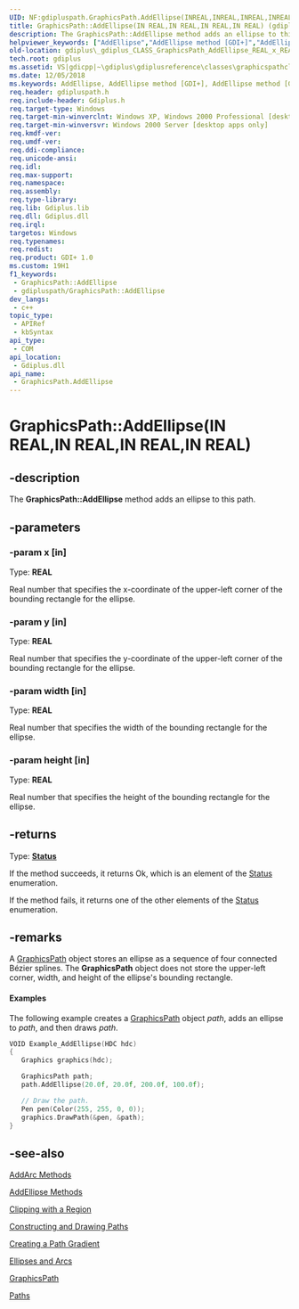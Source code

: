 ```yaml
---
UID: NF:gdipluspath.GraphicsPath.AddEllipse(INREAL,INREAL,INREAL,INREAL)
title: GraphicsPath::AddEllipse(IN REAL,IN REAL,IN REAL,IN REAL) (gdipluspath.h)
description: The GraphicsPath::AddEllipse method adds an ellipse to this path.
helpviewer_keywords: ["AddEllipse","AddEllipse method [GDI+]","AddEllipse method [GDI+]","GraphicsPath class","GraphicsPath class [GDI+]","AddEllipse method","GraphicsPath.AddEllipse","GraphicsPath.AddEllipse(IN REAL","IN REAL","IN REAL","IN REAL)","GraphicsPath.AddEllipse(REAL","REAL","REAL","REAL)","GraphicsPath::AddEllipse","GraphicsPath::AddEllipse(IN REAL","IN REAL","IN REAL","IN REAL)","_gdiplus_CLASS_GraphicsPath_AddEllipse_REAL_x_REAL_y_REAL_width_REAL_height_","gdiplus._gdiplus_CLASS_GraphicsPath_AddEllipse_REAL_x_REAL_y_REAL_width_REAL_height_"]
old-location: gdiplus\_gdiplus_CLASS_GraphicsPath_AddEllipse_REAL_x_REAL_y_REAL_width_REAL_height_.htm
tech.root: gdiplus
ms.assetid: VS|gdicpp|~\gdiplus\gdiplusreference\classes\graphicspathclass\graphicspathmethods\graphicspathaddellipsemethods\addellipse_69realx_realy_realwidth_realheight.htm
ms.date: 12/05/2018
ms.keywords: AddEllipse, AddEllipse method [GDI+], AddEllipse method [GDI+],GraphicsPath class, GraphicsPath class [GDI+],AddEllipse method, GraphicsPath.AddEllipse, GraphicsPath.AddEllipse(IN REAL,IN REAL,IN REAL,IN REAL), GraphicsPath.AddEllipse(REAL,REAL,REAL,REAL), GraphicsPath::AddEllipse, GraphicsPath::AddEllipse(IN REAL,IN REAL,IN REAL,IN REAL), _gdiplus_CLASS_GraphicsPath_AddEllipse_REAL_x_REAL_y_REAL_width_REAL_height_, gdiplus._gdiplus_CLASS_GraphicsPath_AddEllipse_REAL_x_REAL_y_REAL_width_REAL_height_
req.header: gdipluspath.h
req.include-header: Gdiplus.h
req.target-type: Windows
req.target-min-winverclnt: Windows XP, Windows 2000 Professional [desktop apps only]
req.target-min-winversvr: Windows 2000 Server [desktop apps only]
req.kmdf-ver: 
req.umdf-ver: 
req.ddi-compliance: 
req.unicode-ansi: 
req.idl: 
req.max-support: 
req.namespace: 
req.assembly: 
req.type-library: 
req.lib: Gdiplus.lib
req.dll: Gdiplus.dll
req.irql: 
targetos: Windows
req.typenames: 
req.redist: 
req.product: GDI+ 1.0
ms.custom: 19H1
f1_keywords:
 - GraphicsPath::AddEllipse
 - gdipluspath/GraphicsPath::AddEllipse
dev_langs:
 - c++
topic_type:
 - APIRef
 - kbSyntax
api_type:
 - COM
api_location:
 - Gdiplus.dll
api_name:
 - GraphicsPath.AddEllipse
---
```


# GraphicsPath::AddEllipse(IN REAL,IN REAL,IN REAL,IN REAL)


## -description

The <b>GraphicsPath::AddEllipse</b> method adds an ellipse to this path.

## -parameters

### -param x [in]

Type: <b>REAL</b>

Real number that specifies the x-coordinate of the upper-left corner of the bounding rectangle for the ellipse.

### -param y [in]

Type: <b>REAL</b>

Real number that specifies the y-coordinate of the upper-left corner of the bounding rectangle for the ellipse.

### -param width [in]

Type: <b>REAL</b>

Real number that specifies the width of the bounding rectangle for the ellipse.

### -param height [in]

Type: <b>REAL</b>

Real number that specifies the height of the bounding rectangle for the ellipse.

## -returns

Type: <b><a href="https://docs.microsoft.com/windows/desktop/api/gdiplustypes/ne-gdiplustypes-status">Status</a></b>

If the method succeeds, it returns Ok, which is an element of the <a href="https://docs.microsoft.com/windows/desktop/api/gdiplustypes/ne-gdiplustypes-status">Status</a> enumeration.

If the method fails, it returns one of the other elements of the <a href="https://docs.microsoft.com/windows/desktop/api/gdiplustypes/ne-gdiplustypes-status">Status</a> enumeration.

## -remarks

A <a href="https://docs.microsoft.com/windows/desktop/api/gdipluspath/nl-gdipluspath-graphicspath">GraphicsPath</a> object stores an ellipse as a sequence of four connected Bézier splines. The <b>GraphicsPath</b> object does not store the upper-left corner, width, and height of the ellipse's bounding rectangle.


#### Examples



The following example creates a <a href="https://docs.microsoft.com/windows/desktop/api/gdipluspath/nl-gdipluspath-graphicspath">GraphicsPath</a> object <i>path</i>, adds an ellipse to <i>path</i>, and then draws <i>path</i>.


```cpp
VOID Example_AddEllipse(HDC hdc)
{
   Graphics graphics(hdc); 

   GraphicsPath path;
   path.AddEllipse(20.0f, 20.0f, 200.0f, 100.0f);

   // Draw the path.
   Pen pen(Color(255, 255, 0, 0));
   graphics.DrawPath(&pen, &path);
}
```

## -see-also

<a href="https://docs.microsoft.com/windows/desktop/api/gdipluspath/nf-gdipluspath-graphicspath-addarc(inconstrect__inreal_inreal)">AddArc Methods</a>



<a href="https://docs.microsoft.com/windows/desktop/api/gdipluspath/nf-gdipluspath-graphicspath-addellipse(inconstrect_)">AddEllipse Methods</a>



<a href="https://docs.microsoft.com/windows/desktop/gdiplus/-gdiplus-clipping-with-a-region-use">Clipping with a Region</a>



<a href="https://docs.microsoft.com/windows/desktop/gdiplus/-gdiplus-constructing-and-drawing-paths-use">Constructing and Drawing Paths</a>



<a href="https://docs.microsoft.com/windows/desktop/gdiplus/-gdiplus-creating-a-path-gradient-use">Creating a Path Gradient</a>



<a href="https://docs.microsoft.com/windows/desktop/gdiplus/-gdiplus-ellipses-and-arcs-about">Ellipses and Arcs</a>



<a href="https://docs.microsoft.com/windows/desktop/api/gdipluspath/nl-gdipluspath-graphicspath">GraphicsPath</a>



<a href="https://docs.microsoft.com/windows/desktop/gdiplus/-gdiplus-paths-about">Paths</a>


